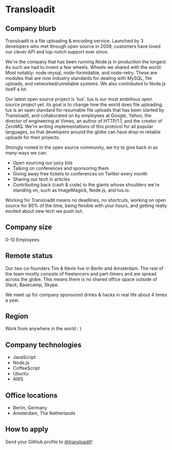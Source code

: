 # Transloadit

## Company blurb

Transloadit is a file uploading & encoding service. Launched by 3 developers who met through open source in 2009, customers have loved our clever API and top-notch support ever since.

We're the company that has been running Node.js in production the longest. As such we had to invent a few wheels. Wheels we shared with the world. Most notably: node-mysql, node-formidable, and node-retry. These are modules that are now industry standards for dealing with MySQL, file uploads, and networked/unreliable systems. We also contributed to Node.js itself a lot.

Our latest open source project is 'tus'. tus is our most ambitious open source project yet: its goal is to change how the world does file uploading. tus is an open standard for resumable file uploads that has been started by Transloadit, and collaborated on by employees at Google, Yahoo, the director of engineering at Vimeo, an author of HTTP/1.1, and the creator of ZeroMQ. We're writing implementations of this protocol for all popular languages, so that developers around the globe can have drop-in reliable uploads for their projects.

Strongly rooted in the open source community, we try to give back in as many ways we can:

 - Open sourcing our juicy bits
 - Talking on conferences and sponsoring them
 - Giving away free tickets to conferences on Twitter every month
 - Sharing our tech in articles
 - Contributing back (cash & code) to the giants whose shoulders we're standing on, such as ImageMagick, Node.js, and tus.io.
 
Working for Transloadit means no deadlines, no shortcuts, working on open source for 80% of the time, being
flexible with your hours, and getting really excited about new tech we push out.

## Company size

0-10 Employees

## Remote status

Our two co-founders Tim & Kevin live in Berlin and Amsterdam. 
The rest of the team mostly consists of freelancers and part-timers and are spread across the globe.
This means there is no shared office space outside of Slack, Basecamp, Skype.

We meet up for company sponsored drinks & hacks in real life about 4 times a year.

## Region

Work from anywhere in the world : )

## Company technologies

- JavaScript
- Node.js
- CoffeeScript
- Ubuntu
- AWS

## Office locations

- Berlin, Germany
- Amsterdam, The Netherlands

## How to apply

Send your GitHub profile to [@transloadit](https://twitter.com/transloadit)!
